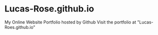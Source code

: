 # Lucas-Rose.github.io

My Online Website Portfolio hosted by Github
Visit the portfolio at "Lucas-Roes.github.io"
